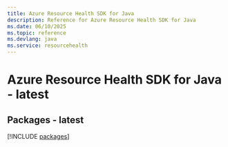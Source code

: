 ```yaml
---
title: Azure Resource Health SDK for Java
description: Reference for Azure Resource Health SDK for Java
ms.date: 06/10/2025
ms.topic: reference
ms.devlang: java
ms.service: resourcehealth
---
```

# Azure Resource Health SDK for Java - latest
## Packages - latest
[!INCLUDE [packages](resource-health-index.md)]